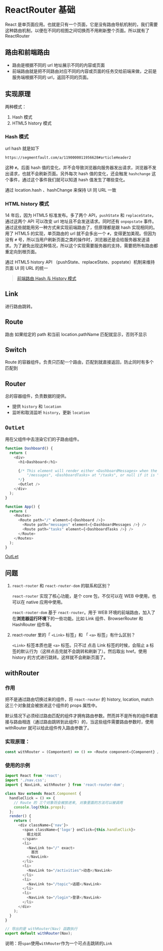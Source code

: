 # ReactRouter 基础

React 是单页面应用。也就是只有一个页面，它是没有路由导航机制的，我们需要这种路由机制，以便在不同的视图之间切换而不用刷新整个页面。所以就有了 ReactRouter

## 路由和前端路由

- 路由是根据不同的 url 地址展示不同的内容或页面
- 前端路由就是把不同路由对应不同的内容或页面的任务交给前端来做，之前是服务端根据不同的 url，返回不同的页面。

## 实现原理

两种模式：

1. Hash 模式
2. HTML5 history 模式

### Hash 模式

url hash 就是如下

```html
https://segmentfault.com/a/1190000011956628#articleHeader2
```

这种 `#`。后面 hash 值的变化，并不会导致浏览器向服务器发出请求，浏览器不发出请求，也就不会刷新页面。另外每次 hash 值的变化，还会触发 `hashchange` 这个事件，通过这个事件我们就可以知道 hash 值发生了哪些变化。

通过 location.hash 、hashChange 来保持 UI 同 URL 一致

### HTML history 模式

14 年后，因为 HTML5 标准发布。多了两个 API，`pushState` 和 `replaceState`，通过这两个 API 可以改变 url 地址且不会发送请求。同时还有 `onpopstate` 事件。通过这些就能用另一种方式来实现前端路由了，但原理都是跟 hash 实现相同的。用了 HTML5 的实现，单页路由的 url 就不会多出一个 `#`，变得更加美观。但因为没有 `#` 号，所以当用户刷新页面之类的操作时，浏览器还是会给服务器发送请求。为了避免出现这种情况，所以这个实现需要服务器的支持，需要把所有路由都重定向到根页面。

通过 HTML5 history API （pushState、replaceState、popstate）机制来维持页面 UI 同 URL 的统一

> [前端路由 Hash 与 History 模式](https://segmentfault.com/a/1190000020888923)

## Link

进行路由跳转。

## Route

路由
如果给定的 path 和当前 location.pathName 匹配就显示，否则不显示

## Switch

Route 的容器组件。负责只匹配一个路由，匹配到就直接返回，防止同时有多个匹配到

## Router

总的容器组件，负责数据的提供。

- 提供 `history` 和 `location`
- 监听和取消监听 `history`，更新 `location`

## `OutLet`

用在父组件中去渲染它们的子路由组件。

```typescript
function Dashboard() {
  return (
    <div>
      <h1>Dashboard</h1>

      {/* This element will render either <DashboardMessages> when the URL is
          "/messages", <DashboardTasks> at "/tasks", or null if it is "/"
      */}
      <Outlet />
    </div>
  );
}

function App() {
  return (
    <Routes>
      <Route path="/" element={<Dashboard />}>
        <Route path="messages" element={<DashboardMessages />} />
        <Route path="tasks" element={<DashboardTasks />} />
      </Route>
    </Routes>
  );
}
```

[OutLet](https://reactrouter.com/en/main/components/outlet)

## 问题

1. `react-router` 和 `react-router-dom` 的联系和区别？

   `react-router` 实现了核心功能，是个 core 包，不仅可以在 WEB 中使用，也可以在 native 应用中使用。

   `react-router-dom` 基于 `react-router`。用于 WEB 环境的前端路由，加入了在**浏览器运行环境**下的一些功能。比如 Link 组件、BrowserRouter 和 HashRouter 组件等。

2. react-router 里的「 `<Link>` 标签」和 「 `<a>` 标签」有什么区别？

   `<Link>` 标签本质也是 `<a>` 标签。只不过 点击 Link 标签的时候，会阻止 a 标签的默认行为（这样点击完就不会跳转和刷新了）。然后取出 href。使用 history 的方式进行跳转。这样就不会刷新页面了。

## withRouter

### 作用

把不是通过路由切换过来的组件，将 `react-router` 的 history, location, match 这三个对象就会被放进这个组件的 props 属性中。

默认情况下必须经过路由匹配的组件才拥有路由参数。然而并不是所有的组件都直接与路由相连（通过路由跳转到此组件）的，当这些组件需要路由参数时，使用 withRouter 就可以给此组件传入路由参数了。

### 实现原理：

```javascript
const withRouter = (Compontent) => () => <Route component={Component} />;
```

### 使用的示例

```javascript
import React from 'react';
import './nav.css';
import { NavLink, withRouter } from 'react-router-dom';

class Nav extends React.Component {
  handleClick = () => {
    // Route 的 三个对象将会被放进来, 对象里面的方法可以被调用
    console.log(this.props);
  };
  render() {
    return (
      <div className={'nav'}>
        <span className={'logo'} onClick={this.handleClick}>
          掘土社区
        </span>
        <li>
          <NavLink to="/" exact>
            首页
          </NavLink>
        </li>
        <li>
          <NavLink to="/activities">动态</NavLink>
        </li>
        <li>
          <NavLink to="/topic">话题</NavLink>
        </li>
        <li>
          <NavLink to="/login">登录</NavLink>
        </li>
      </div>
    );
  }
}

// 导出的是 withRouter(Nav) 函数执行
export default withRouter(Nav);
```

说明：将`span`使用`withRouter`作为一个可点击跳转的`Link`
